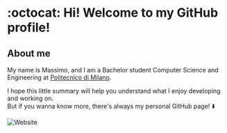 # :octocat: Hi! Welcome to my GitHub profile!

## About me
My name is Massimo, and I am a Bachelor student Computer Science and Engineering at [Politecnico di Milano](https://www.polimi.it/).

I hope this little summary will help you understand what I enjoy developing and working on.
<br>But if you wanna know more, there's always my personal GitHub page! :arrow_down:

![Website](https://img.shields.io/website?down_color=critical&down_message=down&up_color=success&up_message=up&url=https%3A%2F%2Fmassimopavoni.github.io)
